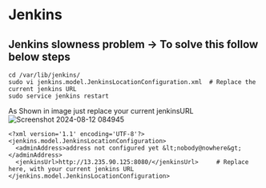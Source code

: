 # Jenkins

## Jenkins slowness problem -> To solve this follow below steps 
```
cd /var/lib/jenkins/
sudo vi jenkins.model.JenkinsLocationConfiguration.xml  # Replace the current jenkins URL
sudo service jenkins restart
```
As Shown in image just replace your current jenkinsURL
![Screenshot 2024-08-12 084945](https://github.com/user-attachments/assets/4ffd182b-5668-471b-8c87-b625b3a4ecd4)

```
<?xml version='1.1' encoding='UTF-8'?>
<jenkins.model.JenkinsLocationConfiguration>
  <adminAddress>address not configured yet &lt;nobody@nowhere&gt;</adminAddress>
  <jenkinsUrl>http://13.235.90.125:8080/</jenkinsUrl>     # Replace here, with your current jenkins URL
</jenkins.model.JenkinsLocationConfiguration>

```



